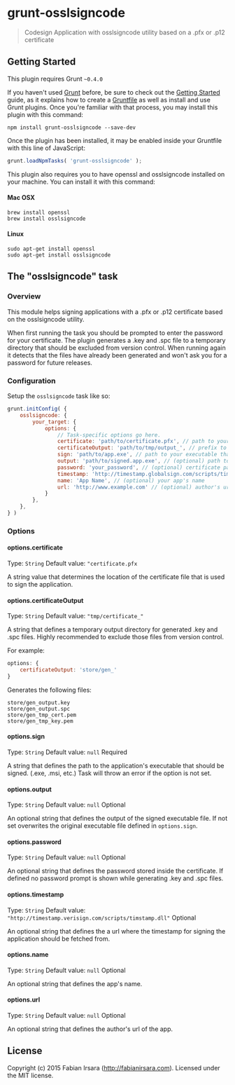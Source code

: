 # grunt-osslsigncode

> Codesign Application with osslsigncode utility based on a .pfx or .p12 certificate




## Getting Started
This plugin requires Grunt `~0.4.0`

If you haven't used [Grunt](http://gruntjs.com/) before, be sure to check out the [Getting Started](http://gruntjs.com/getting-started) guide, as it explains how to create a [Gruntfile](http://gruntjs.com/sample-gruntfile) as well as install and use Grunt plugins. Once you're familiar with that process, you may install this plugin with this command:

```shell
npm install grunt-osslsigncode --save-dev
```

Once the plugin has been installed, it may be enabled inside your Gruntfile with this line of JavaScript:

```js
grunt.loadNpmTasks( 'grunt-osslsigncode' );
```

This plugin also requires you to have openssl and osslsigncode installed on your machine. You can install it with this command:

#### Mac OSX

```shell
brew install openssl
brew install osslsigncode
```

#### Linux

```shell
sudo apt-get install openssl
sudo apt-get install osslsigncode
```

## The "osslsigncode" task

### Overview
This module helps signing applications with a .pfx or .p12 certificate based on the osslsigncode utility.

When first running the task you should be prompted to enter the password for your certificate.
The plugin generates a .key and .spc file to a temporary directory that should be excluded from version control.
When running again it detects that the files have already been generated and won't ask you for a password for future releases.

### Configuration
Setup the `osslsigncode` task like so:


```js
grunt.initConfig( {
	osslsigncode: {
		your_target: {
			options: {
				// Task-specific options go here.
				certificate: 'path/to/certificate.pfx', // path to your .pfx or .p12 certificate
				certificateOutput: 'path/to/tmp/output_', // prefix to a temporary output directory for generated certificates
				sign: 'path/to/app.exe', // path to your executable that should be signed
				output: 'path/to/signed.app.exe', // (optional) path to your signed exe
				password: 'your_password', // (optional) certificate password
				timestamp: 'http://timestamp.globalsign.com/scripts/timestamp.dll', // (optional) url where timestamp should be fetched from
				name: 'App Name', // (optional) your app's name
				url: 'http://www.example.com' // (optional) author's url of app
			}
		},
	},
} )
```

### Options

#### options.certificate
Type: `String`
Default value: `"certificate.pfx`

A string value that determines the location of the certificate file that is used to sign the application.

#### options.certificateOutput
Type: `String`
Default value: `"tmp/certificate_"`

A string that defines a temporary output directory for generated .key and .spc files. Highly recommended to exclude those files from version control.

For example:

```js
options: {
	certificateOutput: 'store/gen_'
}
```

Generates the following files:

```
store/gen_output.key
store/gen_output.spc
store/gen_tmp_cert.pem
store/gen_tmp_key.pem
```

#### options.sign
Type: `String`
Default value: `null`
Required

A string that defines the path to the application's executable that should be signed. (.exe, .msi, etc.)
Task will throw an error if the option is not set.

#### options.output
Type: `String`
Default value: `null`
Optional

An optional string that defines the output of the signed executable file. If not set overwrites the original executable file defined in `options.sign`.

#### options.password
Type: `String`
Default value: `null`
Optional

An optional string that defines the password stored inside the certificate. If defined no password prompt is shown while generating .key and .spc files.

#### options.timestamp
Type: `String`
Default value: `"http://timestamp.verisign.com/scripts/timstamp.dll"`
Optional

An optional string that defines the a url where the timestamp for signing the application should be fetched from.

#### options.name
Type: `String`
Default value: `null`
Optional

An optional string that defines the app's name.

#### options.url
Type: `String`
Default value: `null`
Optional

An optional string that defines the author's url of the app.

## License
Copyright (c) 2015 Fabian Irsara (<a href="http://fabianirsara.com">http://fabianirsara.com</a>). Licensed under the MIT license.

